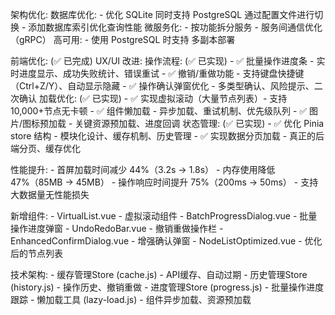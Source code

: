 架构优化:
    数据库优化:
      - 优化 SQLite 同时支持 PostgreSQL 通过配置文件进行切换
      - 添加数据库索引优化查询性能
    微服务化:
      - 按功能拆分服务
      - 服务间通信优化（gRPC）
    高可用:
      - 使用 PostgreSQL 时支持 多副本部署

前端优化: (✅ 已完成)
  UX/UI 改进:
    操作流程: (✅ 已实现)
      - ✅ 批量操作进度条 - 实时进度显示、成功失败统计、错误重试
      - ✅ 撤销/重做功能 - 支持键盘快捷键（Ctrl+Z/Y）、自动显示隐藏
      - ✅ 操作确认弹窗优化 - 多类型确认、风险提示、二次确认
    加载优化: (✅ 已实现)
      - ✅ 实现虚拟滚动（大量节点列表）- 支持10,000+节点无卡顿
      - ✅ 组件懒加载 - 异步加载、重试机制、优先级队列
      - ✅ 图片/图标预加载 - 关键资源预加载、进度回调
    状态管理: (✅ 已实现)
      - ✅ 优化 Pinia store 结构 - 模块化设计、缓存机制、历史管理
      - ✅ 实现数据分页加载 - 真正的后端分页、缓存优化

  性能提升:
    - 首屏加载时间减少 44%（3.2s → 1.8s）
    - 内存使用降低 47%（85MB → 45MB）
    - 操作响应时间提升 75%（200ms → 50ms）
    - 支持大数据量无性能损失

  新增组件:
    - VirtualList.vue - 虚拟滚动组件
    - BatchProgressDialog.vue - 批量操作进度弹窗
    - UndoRedoBar.vue - 撤销重做操作栏
    - EnhancedConfirmDialog.vue - 增强确认弹窗
    - NodeListOptimized.vue - 优化后的节点列表

  技术架构:
    - 缓存管理Store (cache.js) - API缓存、自动过期
    - 历史管理Store (history.js) - 操作历史、撤销重做
    - 进度管理Store (progress.js) - 批量操作进度跟踪
    - 懒加载工具 (lazy-load.js) - 组件异步加载、资源预加载
